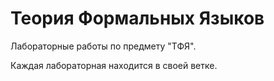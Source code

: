 # Теория Формальных Языков
Лабораторные работы по предмету "ТФЯ".

Каждая лабораторная находится в своей ветке.
